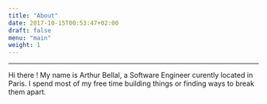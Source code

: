 ```yaml
---
title: "About"
date: 2017-10-15T00:53:47+02:00
draft: false
menu: "main"
weight: 1
---
```


---
Hi there ! My name is Arthur Bellal, a Software Engineer curently located in Paris. I spend most of my free time building things or finding ways to break them apart. 



<!-- I am not a conventional 22 year old developer. From 14 years old I was always pasionate about programming. My first idols were not some famous musical band, but random devellopers distributing their work in obscure forums. I was amazed by the control they had over their environment. But their software were not enough, I had bigger ideas, I needed more. That's what got me into this and where began my adventure. 
Back then I had no skill but I was already highly motivated and very ressourcefull. To make my first ideas come true I needed to understand advanced topics like reverse-engineering, networking or graph theory. Obviously, at first I was not able to fully grasp thoses subjects, but after a lot of trial and error and google queries, my knownlege began to grow and I began to build things that were usefull for me. This made my first experiences about pursuing real-world objectives and I think it allowed me to thrive. -->
